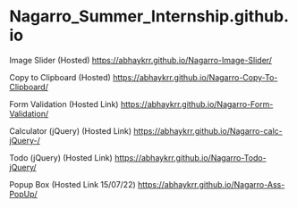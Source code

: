 # Nagarro_Summer_Internship.github.io


Image Slider (Hosted) https://abhaykrr.github.io/Nagarro-Image-Slider/

Copy to Clipboard (Hosted) https://abhaykrr.github.io/Nagarro-Copy-To-Clipboard/

Form Validation (Hosted Link) https://abhaykrr.github.io/Nagarro-Form-Validation/

Calculator (jQuery) (Hosted Link) https://abhaykrr.github.io/Nagarro-calc-jQuery-/

Todo (jQuery) (Hosted Link) https://abhaykrr.github.io/Nagarro-Todo-jQuery/

Popup Box (Hosted Link 15/07/22) https://abhaykrr.github.io/Nagarro-Ass-PopUp/
